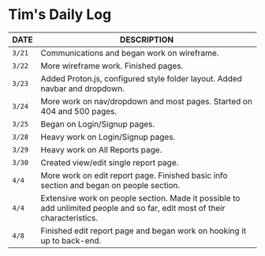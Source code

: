 # Tim's Daily Log

| DATE   | DESCRIPTION                                                                                                                |
| ------ | -------------------------------------------------------------------------------------------------------------------------- |
| `3/21` | Communications and began work on wireframe.                                                                                |
| `3/22` | More wireframe work. Finished pages.                                                                                       |
| `3/23` | Added Proton.js, configured style folder layout. Added navbar and dropdown.                                                |
| `3/24` | More work on nav/dropdown and most pages. Started on 404 and 500 pages.                                                    |
| `3/25` | Began on Login/Signup pages.                                                                                               |
| `3/28` | Heavy work on Login/Signup pages.                                                                                          |
| `3/29` | Heavy work on All Reports page.                                                                                            |
| `3/30` | Created view/edit single report page.                                                                                      |
| `4/4`  | More work on edit report page. Finished basic info section and began on people section.                                    |
| `4/4`  | Extensive work on people section. Made it possible to add unlimited people and so far, edit most of their characteristics. |
| `4/8`  | Finished edit report page and began work on hooking it up to back-end.                                                     |
